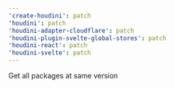 ```yaml
---
'create-houdini': patch
'houdini': patch
'houdini-adapter-cloudflare': patch
'houdini-plugin-svelte-global-stores': patch
'houdini-react': patch
'houdini-svelte': patch
---
```


Get all packages at same version
